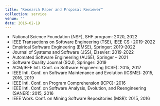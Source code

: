```yaml
---
title: "Research Paper and Proposal Reviewer"
collection: service
venue: ""
date: 2016-02-19
---
```


* National Science Foundation (NSF), SHF program: 2020, 2022
* IEEE Transactions on Software Engineering (TSE), IEEE CS : 2019-2022
* Empirical Software Engineering (EMSE), Springer: 2019-2022
* Journal of Systems and Software (JSS), Elsevier: 2019-2022
* Automated Software Engineering (AUSE), Springer – 2021
* Software Quality Journal (SQJ), Springer: 2019
* ACM/IEEE Intl. Conf. on Software Engineering (ICSE): 2015, 2017
* IEEE Intl. Conf. on Software Maintenance and Evolution (ICSME): 2015, 2016, 2019
* IEEE Intl. Conf. on Program Comprehension (ICPC): 2016
* IEEE Intl. Conf. on Software Analysis, Evolution, and Reengineering (SANER): 2015, 2016
* IEEE Work. Conf. on Mining Software Repositories (MSR): 2015, 2016
